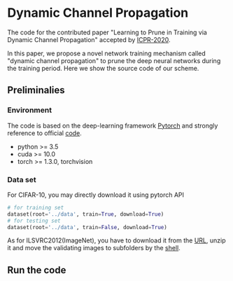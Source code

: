 # Dynamic Channel Propagation
The code for the contributed paper "Learning to Prune in Training via Dynamic Channel Propagation" accepted by [ICPR-2020](https://www.micc.unifi.it/icpr2020/).

In this paper, we propose a novel network training mechanism called "dynamic channel propagation" to prune the deep neural networks during the training period. Here we show the source code of our scheme.
## Preliminalies
### Environment
The code is based on the deep-learning framework [Pytorch](https://pytorch.org/) and strongly reference to official [code](https://github.com/pytorch/examples). 
* python >= 3.5
* cuda >= 10.0
* torch >= 1.3.0, torchvision
### Data set
For CIFAR-10, you may directly download it using pytorch API
```python
# for training set
dataset(root='../data', train=True, download=True)
# for testing set
dataset(root='../data', train=False, download=True)
```
As for ILSVRC2012(ImageNet), you have to download it from the [URL](http://image-net.org/challenges/LSVRC/2012/index), unzip it and move the validating images to subfolders by the [shell](https://raw.githubusercontent.com/soumith/imagenetloader.torch/master/valprep.sh).

## Run the code

